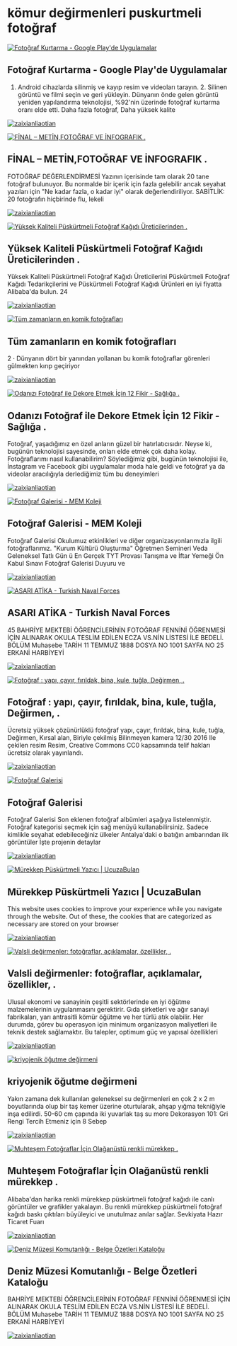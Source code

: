 # kömur değirmenleri puskurtmeli fotoğraf
<a href="https://mnn.zoosnet.net/LR/Chatpre.aspx?id=MNN94995150&p=https://topgrinding.com/" target="_blank">![Fotoğraf Kurtarma - Google Play'de Uygulamalar](https://github.com/technlg/images/blob/main/4.jpg)</a>
## Fotoğraf Kurtarma - Google Play'de Uygulamalar
1. Android cihazlarda silinmiş ve kayıp resim ve videoları tarayın. 2. Silinen görüntü ve filmi seçin ve geri yükleyin. Dünyanın önde gelen görüntü yeniden yapılandırma teknolojisi, %92'nin üzerinde fotoğraf kurtarma oranı elde etti. Daha fazla fotoğraf, Daha yüksek kalite 
<a href="https://mnn.zoosnet.net/LR/Chatpre.aspx?id=MNN94995150&p=https://topgrinding.com/" target="_blank"><img src="https://github.com/technlg/images/raw/main/chat11.jpg" alt="zaixianliaotian"/></a><a href="//whatsapp.shibangsoft.com/WhatsApp.php" ><img src="https://github.com/technlg/images/raw/main/chat11.png" alt=""></a>
<a href="https://mnn.zoosnet.net/LR/Chatpre.aspx?id=MNN94995150&p=https://topgrinding.com/" target="_blank">![FİNAL – METİN,FOTOĞRAF VE İNFOGRAFIK .](https://github.com/technlg/images/blob/main/65.jpg)</a>
## FİNAL – METİN,FOTOĞRAF VE İNFOGRAFIK .
FOTOĞRAF DEĞERLENDİRMESİ Yazının içerisinde tam olarak 20 tane fotoğraf bulunuyor. Bu normalde bir içerik için fazla gelebilir ancak seyahat yazıları için "Ne kadar fazla, o kadar iyi" olarak değerlendiriliyor. SABİTLİK: 20 fotoğrafın hiçbirinde flu, lekeli
<a href="https://mnn.zoosnet.net/LR/Chatpre.aspx?id=MNN94995150&p=https://topgrinding.com/" target="_blank"><img src="https://github.com/technlg/images/raw/main/chat11.jpg" alt="zaixianliaotian"/></a><a href="//whatsapp.shibangsoft.com/WhatsApp.php" ><img src="https://github.com/technlg/images/raw/main/chat11.png" alt=""></a>
<a href="https://mnn.zoosnet.net/LR/Chatpre.aspx?id=MNN94995150&p=https://topgrinding.com/" target="_blank">![Yüksek Kaliteli Püskürtmeli Fotoğraf Kağıdı Üreticilerinden .](https://github.com/technlg/images/blob/main/29.jpg)</a>
## Yüksek Kaliteli Püskürtmeli Fotoğraf Kağıdı Üreticilerinden .
Yüksek Kaliteli Püskürtmeli Fotoğraf Kağıdı Üreticilerini Püskürtmeli Fotoğraf Kağıdı Tedarikçilerini ve Püskürtmeli Fotoğraf Kağıdı Ürünleri en iyi fiyatta Alibaba'da bulun. 24
<a href="https://mnn.zoosnet.net/LR/Chatpre.aspx?id=MNN94995150&p=https://topgrinding.com/" target="_blank"><img src="https://github.com/technlg/images/raw/main/chat11.jpg" alt="zaixianliaotian"/></a><a href="//whatsapp.shibangsoft.com/WhatsApp.php" ><img src="https://github.com/technlg/images/raw/main/chat11.png" alt=""></a>
<a href="https://mnn.zoosnet.net/LR/Chatpre.aspx?id=MNN94995150&p=https://topgrinding.com/" target="_blank">![Tüm zamanların en komik fotoğrafları](https://github.com/technlg/images/blob/main/22.jpg)</a>
## Tüm zamanların en komik fotoğrafları
2 · Dünyanın dört bir yanından yollanan bu komik fotoğraflar görenleri gülmekten kırıp geçiriyor 
<a href="https://mnn.zoosnet.net/LR/Chatpre.aspx?id=MNN94995150&p=https://topgrinding.com/" target="_blank"><img src="https://github.com/technlg/images/raw/main/chat11.jpg" alt="zaixianliaotian"/></a><a href="//whatsapp.shibangsoft.com/WhatsApp.php" ><img src="https://github.com/technlg/images/raw/main/chat11.png" alt=""></a>
<a href="https://mnn.zoosnet.net/LR/Chatpre.aspx?id=MNN94995150&p=https://topgrinding.com/" target="_blank">![Odanızı Fotoğraf ile Dekore Etmek İçin 12 Fikir - Sağlığa .](https://github.com/technlg/images/blob/main/36.jpg)</a>
## Odanızı Fotoğraf ile Dekore Etmek İçin 12 Fikir - Sağlığa .
Fotoğraf, yaşadığımız en özel anların güzel bir hatırlatıcısıdır. Neyse ki, bugünün teknolojisi sayesinde, onları elde etmek çok daha kolay. Fotoğraflarımı nasıl kullanabilirim? Söylediğimiz gibi, bugünün teknolojisi ile, İnstagram ve Facebook gibi uygulamalar moda hale geldi ve fotoğraf ya da videolar aracılığıyla derlediğimiz tüm bu deneyimleri 
<a href="https://mnn.zoosnet.net/LR/Chatpre.aspx?id=MNN94995150&p=https://topgrinding.com/" target="_blank"><img src="https://github.com/technlg/images/raw/main/chat11.jpg" alt="zaixianliaotian"/></a><a href="//whatsapp.shibangsoft.com/WhatsApp.php" ><img src="https://github.com/technlg/images/raw/main/chat11.png" alt=""></a>
<a href="https://mnn.zoosnet.net/LR/Chatpre.aspx?id=MNN94995150&p=https://topgrinding.com/" target="_blank">![Fotoğraf Galerisi - MEM Koleji](https://github.com/technlg/images/blob/main/32.jpg)</a>
## Fotoğraf Galerisi - MEM Koleji
Fotoğraf Galerisi Okulumuz etkinlikleri ve diğer organizasyonlarımızla ilgili fotoğraflarımız. "Kurum Kültürü Oluşturma" Öğretmen Semineri Veda Geleneksel Tatlı Gün ü En Gerçek TYT Provası Tanışma ve İftar Yemeği Ön Kabul Sınavı Fotoğraf Galerisi Duyuru ve 
<a href="https://mnn.zoosnet.net/LR/Chatpre.aspx?id=MNN94995150&p=https://topgrinding.com/" target="_blank"><img src="https://github.com/technlg/images/raw/main/chat11.jpg" alt="zaixianliaotian"/></a><a href="//whatsapp.shibangsoft.com/WhatsApp.php" ><img src="https://github.com/technlg/images/raw/main/chat11.png" alt=""></a>
<a href="https://mnn.zoosnet.net/LR/Chatpre.aspx?id=MNN94995150&p=https://topgrinding.com/" target="_blank">![ASARI ATİKA - Turkish Naval Forces](https://github.com/technlg/images/blob/main/2.jpg)</a>
## ASARI ATİKA - Turkish Naval Forces
45 BAHRİYE MEKTEBİ ÖĞRENCİLERİNİN FOTOĞRAF FENNİNİ ÖĞRENMESİ İÇİN ALINARAK OKULA TESLİM EDİLEN ECZA VS.NİN LİSTESİ İLE BEDELİ. BÖLÜM Muhasebe TARİH 11 TEMMUZ 1888 DOSYA NO 1001 SAYFA NO 25 ERKANİ HARBİYEYİ
<a href="https://mnn.zoosnet.net/LR/Chatpre.aspx?id=MNN94995150&p=https://topgrinding.com/" target="_blank"><img src="https://github.com/technlg/images/raw/main/chat11.jpg" alt="zaixianliaotian"/></a><a href="//whatsapp.shibangsoft.com/WhatsApp.php" ><img src="https://github.com/technlg/images/raw/main/chat11.png" alt=""></a>
<a href="https://mnn.zoosnet.net/LR/Chatpre.aspx?id=MNN94995150&p=https://topgrinding.com/" target="_blank">![Fotoğraf : yapı, çayır, fırıldak, bina, kule, tuğla, Değirmen, .](https://github.com/technlg/images/blob/main/9.jpg)</a>
## Fotoğraf : yapı, çayır, fırıldak, bina, kule, tuğla, Değirmen, .
Ücretsiz yüksek çözünürlüklü fotoğraf yapı, çayır, fırıldak, bina, kule, tuğla, Değirmen, Kırsal alan, Biriyle çekilmiş Bilinmeyen kamera 12/30 2016 Ile çekilen resim Resim, Creative Commons CC0 kapsamında telif hakları ücretsiz olarak yayınlandı.
<a href="https://mnn.zoosnet.net/LR/Chatpre.aspx?id=MNN94995150&p=https://topgrinding.com/" target="_blank"><img src="https://github.com/technlg/images/raw/main/chat11.jpg" alt="zaixianliaotian"/></a><a href="//whatsapp.shibangsoft.com/WhatsApp.php" ><img src="https://github.com/technlg/images/raw/main/chat11.png" alt=""></a>
<a href="https://mnn.zoosnet.net/LR/Chatpre.aspx?id=MNN94995150&p=https://topgrinding.com/" target="_blank">![Fotoğraf Galerisi](https://github.com/technlg/images/blob/main/56.jpg)</a>
## Fotoğraf Galerisi
Fotoğraf Galerisi Son eklenen fotoğraf albümleri aşağıya listelenmiştir. Fotoğraf kategorisi seçmek için sağ menüyü kullanabilirsiniz. Sadece kimlikle seyahat edebileceğiniz ülkeler Antalya'daki o batığın ambarından ilk görüntüler İşte projenin detaylar 
<a href="https://mnn.zoosnet.net/LR/Chatpre.aspx?id=MNN94995150&p=https://topgrinding.com/" target="_blank"><img src="https://github.com/technlg/images/raw/main/chat11.jpg" alt="zaixianliaotian"/></a><a href="//whatsapp.shibangsoft.com/WhatsApp.php" ><img src="https://github.com/technlg/images/raw/main/chat11.png" alt=""></a>
<a href="https://mnn.zoosnet.net/LR/Chatpre.aspx?id=MNN94995150&p=https://topgrinding.com/" target="_blank">![Mürekkep Püskürtmeli Yazıcı | UcuzaBulan](https://github.com/technlg/images/blob/main/53.jpg)</a>
## Mürekkep Püskürtmeli Yazıcı | UcuzaBulan
This website uses cookies to improve your experience while you navigate through the website. Out of these, the cookies that are categorized as necessary are stored on your browser
<a href="https://mnn.zoosnet.net/LR/Chatpre.aspx?id=MNN94995150&p=https://topgrinding.com/" target="_blank"><img src="https://github.com/technlg/images/raw/main/chat11.jpg" alt="zaixianliaotian"/></a><a href="//whatsapp.shibangsoft.com/WhatsApp.php" ><img src="https://github.com/technlg/images/raw/main/chat11.png" alt=""></a>
<a href="https://mnn.zoosnet.net/LR/Chatpre.aspx?id=MNN94995150&p=https://topgrinding.com/" target="_blank">![Valsli değirmenler: fotoğraflar, açıklamalar, özellikler, .](https://github.com/technlg/images/blob/main/32.jpg)</a>
## Valsli değirmenler: fotoğraflar, açıklamalar, özellikler, .
Ulusal ekonomi ve sanayinin çeşitli sektörlerinde en iyi öğütme malzemelerinin uygulanmasını gerektirir. Gıda şirketleri ve ağır sanayi fabrikaları, yarı antrasitli kömür öğütme ve her türlü atık olabilir. Her durumda, görev bu operasyon için minimum organizasyon maliyetleri ile teknik destek sağlamaktır. Bu talepler, optimum güç ve yapısal özellikleri 
<a href="https://mnn.zoosnet.net/LR/Chatpre.aspx?id=MNN94995150&p=https://topgrinding.com/" target="_blank"><img src="https://github.com/technlg/images/raw/main/chat11.jpg" alt="zaixianliaotian"/></a><a href="//whatsapp.shibangsoft.com/WhatsApp.php" ><img src="https://github.com/technlg/images/raw/main/chat11.png" alt=""></a>
<a href="https://mnn.zoosnet.net/LR/Chatpre.aspx?id=MNN94995150&p=https://topgrinding.com/" target="_blank">![kriyojenik öğutme değirmeni](https://github.com/technlg/images/blob/main/18.jpg)</a>
## kriyojenik öğutme değirmeni
Yakın zamana dek kullanılan geleneksel su değirmenleri en çok 2 x 2 m boyutlarında olup bir taş kemer üzerine oturtularak, ahşap yığma tekniğiyle inşa edilirdi. 50-60 cm çapında iki yuvarlak taş su more Dekorasyon 101: Gri Rengi Tercih Etmeniz için 8 Sebep 
<a href="https://mnn.zoosnet.net/LR/Chatpre.aspx?id=MNN94995150&p=https://topgrinding.com/" target="_blank"><img src="https://github.com/technlg/images/raw/main/chat11.jpg" alt="zaixianliaotian"/></a><a href="//whatsapp.shibangsoft.com/WhatsApp.php" ><img src="https://github.com/technlg/images/raw/main/chat11.png" alt=""></a>
<a href="https://mnn.zoosnet.net/LR/Chatpre.aspx?id=MNN94995150&p=https://topgrinding.com/" target="_blank">![Muhteşem Fotoğraflar İçin Olağanüstü renkli mürekkep .](https://github.com/technlg/images/blob/main/44.jpg)</a>
## Muhteşem Fotoğraflar İçin Olağanüstü renkli mürekkep .
Alibaba'dan harika renkli mürekkep püskürtmeli fotoğraf kağıdı ile canlı görüntüler ve grafikler yakalayın. Bu renkli mürekkep püskürtmeli fotoğraf kağıdı baskı çıktıları büyüleyici ve unutulmaz anılar sağlar. Sevkiyata Hazır Ticaret Fuarı
<a href="https://mnn.zoosnet.net/LR/Chatpre.aspx?id=MNN94995150&p=https://topgrinding.com/" target="_blank"><img src="https://github.com/technlg/images/raw/main/chat11.jpg" alt="zaixianliaotian"/></a><a href="//whatsapp.shibangsoft.com/WhatsApp.php" ><img src="https://github.com/technlg/images/raw/main/chat11.png" alt=""></a>
<a href="https://mnn.zoosnet.net/LR/Chatpre.aspx?id=MNN94995150&p=https://topgrinding.com/" target="_blank">![Deniz Müzesi Komutanlığı - Belge Özetleri Kataloğu](https://github.com/technlg/images/blob/main/28.jpg)</a>
## Deniz Müzesi Komutanlığı - Belge Özetleri Kataloğu
BAHRİYE MEKTEBİ ÖĞRENCİLERİNİN FOTOĞRAF FENNİNİ ÖĞRENMESİ İÇİN ALINARAK OKULA TESLİM EDİLEN ECZA VS.NİN LİSTESİ İLE BEDELİ. BÖLÜM Muhasebe TARİH 11 TEMMUZ 1888 DOSYA NO 1001 SAYFA NO 25 ERKANİ HARBİYEYİ 
<a href="https://mnn.zoosnet.net/LR/Chatpre.aspx?id=MNN94995150&p=https://topgrinding.com/" target="_blank"><img src="https://github.com/technlg/images/raw/main/chat11.jpg" alt="zaixianliaotian"/></a><a href="//whatsapp.shibangsoft.com/WhatsApp.php" ><img src="https://github.com/technlg/images/raw/main/chat11.png" alt=""></a>
